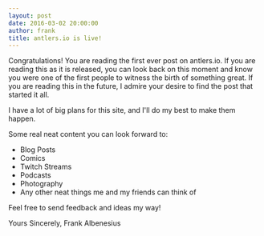 ```yaml
---
layout: post
date: 2016-03-02 20:00:00
author: frank
title: antlers.io is live!
---
```

Congratulations! You are reading the first ever post on antlers.io. If you are reading this as it is released, you can look back on this moment and know you were one of the first people to witness the birth of something great. If you are reading this in the future, I admire your desire to find the post that started it all.

I have a lot of big plans for this site, and I'll do my best to make them happen.

Some real neat content you can look forward to:

* Blog Posts
* Comics
* Twitch Streams
* Podcasts
* Photography
* Any other neat things me and my friends can think of

Feel free to send feedback and ideas my way!

Yours Sincerely,
Frank Albenesius